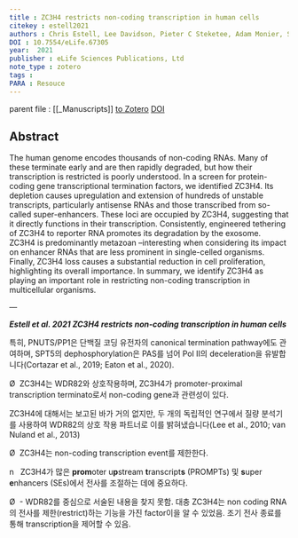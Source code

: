 ```yaml
---
title : ZC3H4 restricts non-coding transcription in human cells
citekey : estell2021
authors : Chris Estell, Lee Davidson, Pieter C Steketee, Adam Monier, Steven West
DOI : 10.7554/eLife.67305
year:  2021
publisher : eLife Sciences Publications, Ltd
note_type : zotero
tags : 
PARA : Resouce
---
```

parent file : [[_Manuscripts]]
[to Zotero](zotero://select/items/@estell2021) [DOI](https://doi.org/10.7554/eLife.67305)

Abstract
---
The human genome encodes thousands of non-coding RNAs. Many of these terminate early and are then rapidly degraded, but how their transcription is restricted is poorly understood. In a screen for protein-coding gene transcriptional termination factors, we identified ZC3H4. Its depletion causes upregulation and extension of hundreds of unstable transcripts, particularly antisense RNAs and those transcribed from so-called super-enhancers. These loci are occupied by ZC3H4, suggesting that it directly functions in their transcription. Consistently, engineered tethering of ZC3H4 to reporter RNA promotes its degradation by the exosome. ZC3H4 is predominantly metazoan –interesting when considering its impact on enhancer RNAs that are less prominent in single-celled organisms. Finally, ZC3H4 loss causes a substantial reduction in cell proliferation, highlighting its overall importance. In summary, we identify ZC3H4 as playing an important role in restricting non-coding transcription in multicellular organisms.

—

**_Estell et al. 2021 ZC3H4 restricts non-coding transcription in human cells_**

특히, PNUTS/PP1은 단백질 코딩 유전자의 canonical termination pathway에도 관여하며, SPT5의 dephosphorylation은 PAS를 넘어 Pol II의 deceleration을 유발합니다(Cortazar et al., 2019; Eaton et al., 2020).

Ø  ZC3H4는 WDR82와 상호작용하며, ZC3H4가 promoter-proximal transcription terminato로서 non-coding gene과 관련성이 있다.

ZC3H4에 대해서는 보고된 바가 거의 없지만, 두 개의 독립적인 연구에서 질량 분석기를 사용하여 WDR82의 상호 작용 파트너로 이를 밝혀냈습니다(Lee et al., 2010; van Nuland et al., 2013)

Ø  ZC3H4는 non-coding transcription event를 제한한다.

n   ZC3H4가 많은 **prom**oter u**p**stream **t**ranscript**s** (PROMPTs) 및 **s**uper **e**nhancers (SEs)에서 전사를 조절하는 데에 중요하다.

Ø  - WDR82를 중심으로 서술된 내용을 찾지 못함. 대충 ZC3H4는 non coding RNA의 전사를 제한(restrict)하는 기능을 가진 factor이을 알 수 있었음. 조기 전사 종료를 통해 transcription을 제어할 수 있음.